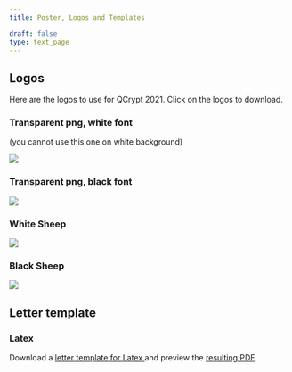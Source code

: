 ```yaml
---
title: Poster, Logos and Templates

draft: false
type: text_page
---
```


<!--
## Poster
See below for the official poster of QCrypt 2021. You can download and print yourself the following versions:

<a href="/images/poster/QCryptPoster21b.png" download>
  <img id="dark_bg" src="/images/poster/QCryptPoster21b.png"/>
</a>
-->

## Logos
Here are the logos to use for QCrypt 2021. Click on the logos to download.

### Transparent png, white font
(you cannot use this one on white background)

<a href="/images/logos/QCr_Logo.png" download>
  <img id="dark_bg" src="/images/logos/QCr_Logo.png"/>
</a>

### Transparent png, black font
<a href="/images/logos/QCr_LogoBlack.png" download>
  <img id="dark_bg" src="/images/logos/QCr_LogoBlack.png"/>
</a>

### White Sheep
<a href="/images/logos/sheep.png" download>
  <img id="dark_bg" src="/images/logos/sheep.png"/>
</a>

### Black Sheep
<a href="/images/logos/black_sheep.png" download>
  <img id="dark_bg" src="/images/logos/black_sheep.png"/>
</a>

## Letter template

### Latex
Download a
<a href="/images/logos/letter.tex" download>
  letter template for Latex
</a>
and preview the <a href="/images/logos/letter.pdf" target="_blank">resulting PDF</a>.
